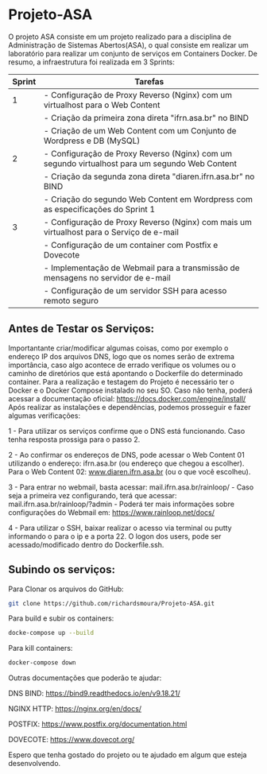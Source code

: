 # Projeto-ASA

O projeto ASA consiste em um projeto realizado para a disciplina de Administração de Sistemas Abertos(ASA), o qual consiste em realizar um laboratório para realizar um conjunto de serviços em Containers Docker. De resumo, a infraestrutura foi realizada em 3 Sprints:

| Sprint | Tarefas                                                                                                           |
|--------|--------------------------------------------------------------------------------------------------------------------|
| 1      | - Configuração de Proxy Reverso (Nginx) com um virtualhost para o Web Content                                     |
|        | - Criação da primeira zona direta "ifrn.asa.br" no BIND                                                           |
|        | - Criação de um Web Content com um Conjunto de Wordpress e DB (MySQL)                                             |
| 2      | - Configuração de Proxy Reverso (Nginx) com um segundo virtualhost para um segundo Web Content                  |
|        | - Criação da segunda zona direta "diaren.ifrn.asa.br" no BIND                                                     |
|        | - Criação do segundo Web Content em Wordpress com as especificações do Sprint 1                                    |
| 3      | - Configuração de Proxy Reverso (Nginx) com mais um virtualhost para o Serviço de e-mail                           |
|        | - Configuração de um container com Postfix e Dovecote                                                              |
|        | - Implementação de Webmail para a transmissão de mensagens no servidor de e-mail                                   |
|        | - Configuração de um servidor SSH para acesso remoto seguro                                                         |

## Antes de Testar os Serviços:

Importantante criar/modificar algumas coisas, como por exemplo o endereço IP dos arquivos DNS, logo que os nomes serão de extrema importância, caso algo acontece de errado verifique os volumes ou o caminho de diretórios que está apontando o Dockerfile do determinado container.
Para a realização e testagem do Projeto é necessário ter o Docker e o Docker Compose instalado no seu SO. Caso não tenha, poderá acessar a documentação oficial: https://docs.docker.com/engine/install/
Após realizar as instalações e dependências, podemos prosseguir e fazer algumas verificações:

1 - Para utilizar os serviços confirme que o DNS está funcionando. Caso tenha resposta prossiga para o passo 2.

2 - Ao confirmar os endereços de DNS, pode acessar o Web Content 01 utilizando o endereço: ifrn.asa.br (ou endereço que chegou a escolher). Para o Web Content 02: www.diaren.ifrn.asa.br (ou o que você escolheu).

3 - Para entrar no webmail, basta acessar: mail.ifrn.asa.br/rainloop/ - Caso seja a primeira vez configurando, terá que acessar: mail.ifrn.asa.br/rainloop/?admin - Poderá ter mais informações sobre configurações do Webmail em: https://www.rainloop.net/docs/

4 - Para utilizar o SSH, baixar realizar o acesso via terminal ou putty informando o para o ip e a porta 22. O logon dos users, pode ser acessado/modificado dentro do Dockerfile.ssh.

## Subindo os serviços:

Para Clonar os arquivos do GitHub:
```bash
git clone https://github.com/richardsmoura/Projeto-ASA.git
```
Para build e subir os containers:
```bash
docke-compose up --build
```
Para kill containers:
```bash
docker-compose down
```


Outras documentações que poderão te ajudar:

DNS BIND: https://bind9.readthedocs.io/en/v9.18.21/

NGINX HTTP: https://nginx.org/en/docs/

POSTFIX: https://www.postfix.org/documentation.html

DOVECOTE: https://www.dovecot.org/


Espero que tenha gostado do projeto ou te ajudado em algum que esteja desenvolvendo.
